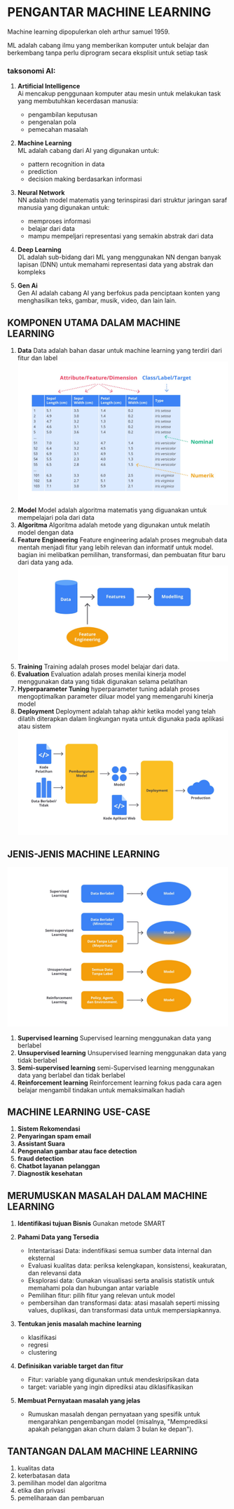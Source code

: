 # PENGANTAR MACHINE LEARNING 

Machine learning dipopulerkan oleh arthur samuel 1959.  

ML adalah cabang ilmu yang memberikan komputer untuk belajar dan berkembang tanpa perlu diprogram secara eksplisit untuk setiap task

### taksonomi AI:
1. **Artificial Intelligence**  
Ai mencakup penggunaan komputer atau mesin untuk melakukan task yang membutuhkan kecerdasan manusia:
    - pengambilan keputusan
    - pengenalan pola
    - pemecahan masalah

2. **Machine Learning**  
ML adalah cabang dari AI yang digunakan untuk:
    - pattern recognition in data
    - prediction
    - decision making berdasarkan informasi

3. **Neural Network**  
NN adalah model matematis yang terinspirasi dari struktur jaringan saraf manusia yang digunakan untuk:
    - memproses informasi
    - belajar dari data
    - mampu mempeljari representasi yang semakin abstrak dari data

4. **Deep Learning**  
DL adalah sub-bidang dari ML yang menggunakan NN dengan banyak lapisan (DNN) untuk memahami representasi data yang abstrak dan kompleks

5. **Gen Ai**  
Gen AI adalah cabang AI yang berfokus pada penciptaan konten yang menghasilkan teks, gambar, musik, video, dan lain lain.

## KOMPONEN UTAMA DALAM MACHINE LEARNING

1. **Data**
   Data adalah bahan dasar untuk machine learning yang terdiri dari fitur dan label
   ![alt text](dos-28595482d9381a9b560f8dd51aa2ae0a20241014153340.jpeg)
2. **Model**
Model adalah algoritma matematis yang diguanakan untuk mempelajari pola dari data
3. **Algoritma**
   Algoritma adalah metode yang digunakan untuk melatih model dengan data
4. **Feature Engineering**
   Feature engineering adalah proses megnubah data mentah menjadi fitur yang lebih relevan dan informatif untuk model. bagian ini melibatkan pemilihan, transformasi, dan pembuatan fitur baru dari data yang ada.
   ![alt text](dos-3507cf519f42b9330c4ca10bc0a8da4720241014153339.jpeg)
5. **Training**
   Training adalah proses model belajar dari data.
6. **Evaluation**
   Evaluation adalah proses menilai kinerja model menggunakan data yang tidak digunakan selama pelatihan
7. **Hyperparameter Tuning**
   hyperparameter tuning adalah proses mengoptimalkan parameter diluar model yang memengaruhi kinerja model
8. **Deployment**
   Deployment adalah tahap akhir ketika model yang telah dilatih diterapkan dalam lingkungan nyata untuk digunaka pada aplikasi atau sistem
   ![alt text](dos-8b20362701cd0926335075f7ee76ffab20241014153339.jpeg)

## JENIS-JENIS MACHINE LEARNING
![alt text](dos-240f3b181e203944622e794a008f580720241014153715.jpeg)
1. **Supervised learning**
   Supervised learning menggunakan data yang berlabel
2. **Unsupervised learning**
   Unsupervised learning menggunakan data yang tidak berlabel
3. **Semi-supervised learning**
   semi-Supervised learning menggunakan data yang berlabel dan tidak berlabel
4. **Reinforcement learning**
   Reinforcement learning fokus pada cara agen belajar mengambil tindakan untuk memaksimalkan hadiah

## MACHINE LEARNING USE-CASE

1. **Sistem Rekomendasi**
2. **Penyaringan spam email**
3. **Assistant Suara**
4. **Pengenalan gambar atau face detection**
5. **fraud detection**
6. **Chatbot layanan pelanggan**
7. **Diagnostik kesehatan**

## MERUMUSKAN MASALAH DALAM MACHINE LEARNING

1. **Identifikasi tujuan Bisnis**
  Gunakan metode SMART
2. **Pahami Data yang Tersedia**
   - Intentarisasi Data: indentifikasi semua sumber data internal dan eksternal
   - Evaluasi kualitas data: periksa kelengkapan, konsistensi, keakuratan, dan relevansi data
   - Eksplorasi data: Gunakan visualisasi serta analisis statistik untuk memahami pola dan hubungan antar variable
   - Pemilihan fitur: pilih fitur yang relevan untuk model
   - pembersihan dan transformasi data: atasi masalah seperti missing values, duplikasi, dan transformasi data untuk mempersiapkannya.

3. **Tentukan jenis masalah machine learning**
   - klasifikasi
   - regresi
   - clustering
4. **Definisikan variable target dan fitur**
   - Fitur: variable yang digunakan untuk mendeskripsikan data
   - target: variable yang ingin diprediksi atau diklasifikasikan
  
5. **Membuat Pernyataan masalah yang jelas**
   - Rumuskan masalah dengan pernyataan yang spesifik untuk mengarahkan pengembangan model (misalnya, "Memprediksi apakah pelanggan akan churn dalam 3 bulan ke depan").

## TANTANGAN DALAM MACHINE LEARNING
1. kualitas data
2. keterbatasan data
3. pemilihan model dan algoritma
4. etika dan privasi
5. pemeliharaan dan pembaruan